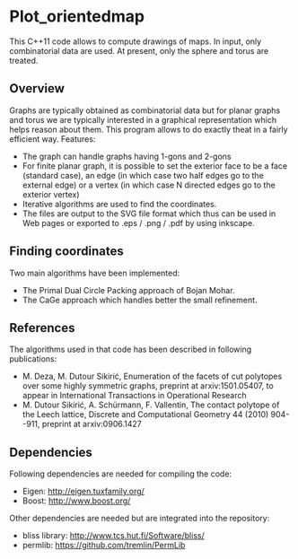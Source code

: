 Plot_orientedmap
================

This C++11 code allows to compute drawings of maps. In input, only combinatorial data are used.
At present, only the sphere and torus are treated.

Overview
--------

Graphs are typically obtained as combinatorial data but for planar graphs and torus we are
typically interested in a graphical representation which helps reason about them.
This program allows to do exactly theat in a fairly efficient way. Features:

  * The graph can handle graphs having 1-gons and 2-gons 
  * For finite planar graph, it is possible to set the exterior face to be a face (standard case), an edge (in which case two half edges go to the external edge) or a vertex (in which case N directed edges go to the exterior vertex)
  * Iterative algorithms are used to find the coordinates.
  * The files are output to the SVG file format which thus can be used in Web pages or exported to .eps / .png / .pdf by using inkscape.

Finding coordinates
-------------------

Two main algorithms have been implemented:

  * The Primal Dual Circle Packing approach of Bojan Mohar.
  * The CaGe approach which handles better the small refinement.

References
----------

The algorithms used in that code has been described in following publications:

  * M. Deza, M. Dutour Sikirić, Enumeration of the facets of cut polytopes over some highly symmetric graphs, preprint at arxiv:1501.05407, to appear in International Transactions in Operational Research
  * M. Dutour Sikirić, A. Schürmann, F. Vallentin, The contact polytope of the Leech lattice, Discrete and Computational Geometry 44 (2010) 904--911, preprint at arxiv:0906.1427

Dependencies
------------

Following dependencies are needed for compiling the code:

  * Eigen: http://eigen.tuxfamily.org/
  * Boost: http://www.boost.org/

Other dependencies are needed but are integrated into the repository:

  * bliss library: http://www.tcs.hut.fi/Software/bliss/
  * permlib: https://github.com/tremlin/PermLib

